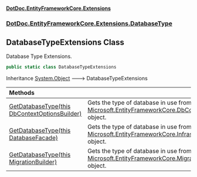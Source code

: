 #### [DotDoc\.EntityFrameworkCore\.Extensions](index.md 'index')
### [DotDoc\.EntityFrameworkCore\.Extensions\.DatabaseType](DotDoc.EntityFrameworkCore.Extensions.DatabaseType.md 'DotDoc\.EntityFrameworkCore\.Extensions\.DatabaseType')

## DatabaseTypeExtensions Class

Database Type Extensions\.

```csharp
public static class DatabaseTypeExtensions
```

Inheritance [System\.Object](https://learn.microsoft.com/en-us/dotnet/api/system.object 'System\.Object') &#129106; DatabaseTypeExtensions

| Methods | |
| :--- | :--- |
| [GetDatabaseType\(this DbContextOptionsBuilder\)](DatabaseTypeExtensions.GetDatabaseType.md#DotDoc.EntityFrameworkCore.Extensions.DatabaseType.DatabaseTypeExtensions.GetDatabaseType(thisMicrosoft.EntityFrameworkCore.DbContextOptionsBuilder) 'DotDoc\.EntityFrameworkCore\.Extensions\.DatabaseType\.DatabaseTypeExtensions\.GetDatabaseType\(this Microsoft\.EntityFrameworkCore\.DbContextOptionsBuilder\)') | Gets the type of database in use from a [Microsoft\.EntityFrameworkCore\.DbContextOptionsBuilder](https://learn.microsoft.com/en-us/dotnet/api/microsoft.entityframeworkcore.dbcontextoptionsbuilder 'Microsoft\.EntityFrameworkCore\.DbContextOptionsBuilder') object\. |
| [GetDatabaseType\(this DatabaseFacade\)](DatabaseTypeExtensions.GetDatabaseType.md#DotDoc.EntityFrameworkCore.Extensions.DatabaseType.DatabaseTypeExtensions.GetDatabaseType(thisMicrosoft.EntityFrameworkCore.Infrastructure.DatabaseFacade) 'DotDoc\.EntityFrameworkCore\.Extensions\.DatabaseType\.DatabaseTypeExtensions\.GetDatabaseType\(this Microsoft\.EntityFrameworkCore\.Infrastructure\.DatabaseFacade\)') | Gets the type of database in use from a [Microsoft\.EntityFrameworkCore\.Infrastructure\.DatabaseFacade](https://learn.microsoft.com/en-us/dotnet/api/microsoft.entityframeworkcore.infrastructure.databasefacade 'Microsoft\.EntityFrameworkCore\.Infrastructure\.DatabaseFacade') object\. |
| [GetDatabaseType\(this MigrationBuilder\)](DatabaseTypeExtensions.GetDatabaseType.md#DotDoc.EntityFrameworkCore.Extensions.DatabaseType.DatabaseTypeExtensions.GetDatabaseType(thisMicrosoft.EntityFrameworkCore.Migrations.MigrationBuilder) 'DotDoc\.EntityFrameworkCore\.Extensions\.DatabaseType\.DatabaseTypeExtensions\.GetDatabaseType\(this Microsoft\.EntityFrameworkCore\.Migrations\.MigrationBuilder\)') | Gets the type of database in use from a [Microsoft\.EntityFrameworkCore\.Migrations\.MigrationBuilder](https://learn.microsoft.com/en-us/dotnet/api/microsoft.entityframeworkcore.migrations.migrationbuilder 'Microsoft\.EntityFrameworkCore\.Migrations\.MigrationBuilder') object\. |
